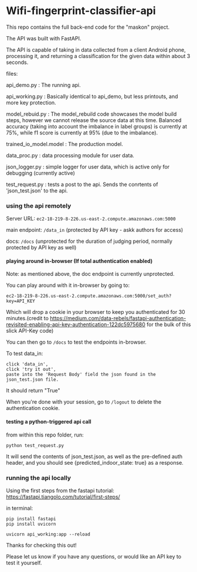# Wifi-fingerprint-classifier-api 


This repo contains the full back-end code for the "maskon" project.

The API was built with FastAPI.

The API is capable of taking in data collected from a client Android phone,
processing it, and returning a classification for the given data
within about 3 seconds.

files:

api_demo.py : The running api. 

api_working.py  : Basically identical to api_demo, but less printouts, and more key protection. 

model_rebuid.py :
    The model_rebuild code showcases the model build steps, however
    we cannot release the source data at this time.
    Balanced accuracy (taking into account the imbalance in label groups)
    is currently at 75%, while f1 score is currently at 95% (due to the imbalance).

trained_io_model.model :
    The production model.

data_proc.py :
    data processing module for user data.

json_logger.py : 
    simple logger for user data, which is active only for debugging (currently active)

test_request.py : 
    tests a post to the api. Sends the conrtents of 'json_test.json' to the
    api.


### using the api remotely

Server URL:
`ec2-18-219-8-226.us-east-2.compute.amazonaws.com:5000`

main endpoint:
`/data_in` (protected by API key - askk authors for access)

docs:
`/docs` (unprotected for the duration of judging period,
normally protected by API key as well)

#### playing around in-browser (If total authentication enabled)


Note: as mentioned above, the doc endpoint is currently unprotected.


You can play around with it in-browser by going to:

`ec2-18-219-8-226.us-east-2.compute.amazonaws.com:5000/set_auth?key=API_KEY`

Which will drop a cookie in your browser to keep you authenticated for 30
minutes.(credit to
https://medium.com/data-rebels/fastapi-authentication-revisited-enabling-api-key-authentication-122dc5975680
for the bulk of this slick API-Key code)


You can then go to `/docs`
to test the endpoints in-browser.

To test data_in:
```
click 'data_in', 
click 'try it out', 
paste into the 'Request Body' field the json found in the json_test.json file.
```
It should return "True"


When you're done with your session, go to `/logout` to delete the authentication cookie.

#### testing a python-triggered api call

from within this repo folder, run:

```
python test_request.py
```
It will send the contents of json_test.json, as well as the pre-defined auth
header, and you should see {predicted_indoor_state: true} as a response.


### running the api locally


Using the first steps from the fastapi tutorial: https://fastapi.tiangolo.com/tutorial/first-steps/

in terminal:
  ```
  pip install fastapi
  pip install uvicorn

  uvicorn api_working:app --reload
  ```
  

Thanks for checking this out!

Please let us know if you have any questions, or would like an API key
to test it yourself.

